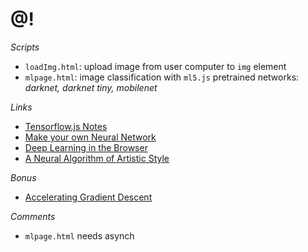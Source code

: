 # @!

*Scripts*
* `loadImg.html`: upload image from user computer to `img` element
* `mlpage.html`: image classification with `ml5.js` pretrained networks: *darknet, darknet tiny, mobilenet* 

*Links*
* <a href=https://www.ibiblio.org/e-notes/ml/notes.htm> Tensorflow.js Notes </a>
* <a href=https://github.com/ProWhalen/AndrewNg-ML/blob/master/Make%20Your%20Own%20Neural%20Network.pdf> Make your own Neural Network </a>
* <a href=https://arxiv.org/pdf/1901.09388.pdf> Deep Learning in the Browser </a>
* <a href=https://arxiv.org/pdf/1508.06576.pdf> A Neural Algorithm of Artistic Style </a>

*Bonus*
* <a href=https://youtu.be/_UFGB2MBo4o> Accelerating Gradient Descent </a>

*Comments*
* `mlpage.html` needs asynch

